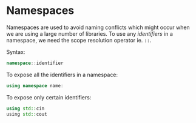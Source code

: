 # Namespaces

Namespaces are used to avoid naming conflicts which might occur when we are using a large number of libraries. To use any _identifiers_ in a namespace, we need the scope resolution operator ie. `::`.

Syntax:

```c++
namespace::identifier
```

To expose all the identifiers in a namespace:

```c++
using namespace name:
```

To expose only certain identifiers:

```c++
using std::cin
using std::cout
```

